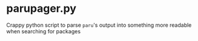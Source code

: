 # parupager.py
Crappy python script to parse `paru`'s output into something more readable when searching for packages
